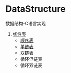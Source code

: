 # DataStructure
数据结构-C语言实现

1. [线性表](./01.List/)
    - [顺序表](./01.List/SeqList.c)
    - [单链表](./01.List/LinkedList.c)
    - 双链表
    - 循环但链表
    - 循环双链表